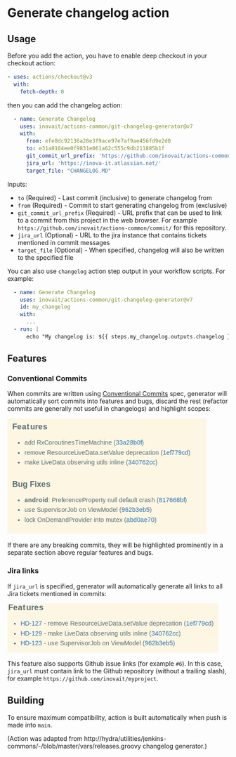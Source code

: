 # Generate changelog action

## Usage

Before you add the action, you have to enable deep checkout in your checkout action:

```yaml
- uses: actions/checkout@v3
  with:
    fetch-depth: 0
```

then you can add the changelog action:

```yaml
  - name: Generate Changelog
    uses: inovait/actions-common/git-changelog-generator@v7
    with:
      from: efe8dc92136a28e3f9ace97e7af9ae456fd9e2d0
      to: e31a0104ee0f9831e061a62c555c9db211885b1f
      git_commit_url_prefix: 'https://github.com/inovait/actions-common/commit/'
      jira_url: 'https://inova-it.atlassian.net/'
      target_file: "CHANGELOG.MD"
```

Inputs:

* `to` (Required) - Last commit (inclusive) to generate changelog from
* `from` (Required) - Commit to start generating changelog from (exclusive)
* `git_commit_url_prefix` (Required) - URL prefix that can be used to link to a commit from this project in the web
  browser.
  For example `https://github.com/inovait/actions-common/commit/` for this repository.
* `jira_url` (Optional) - URL to the jira instance that contains tickets mentioned in commit messages
* `target_file` (Optional) - When specified, changelog will also be written to the specified file

You can also use `changelog` action step output in your workflow scripts. For example:

```yaml
  - name: Generate Changelog
    uses: inovait/actions-common/git-changelog-generator@v7
    id: my_changelog
    with:
      ...
  - run: |
      echo "My changelog is: ${{ steps.my_changelog.outputs.changelog }}"
```

## Features

### Conventional Commits

When commits are written using [Conventional Commits](https://www.conventionalcommits.org/en/v1.0.0/) spec,
generator will automatically sort commits into features and bugs, discard the rest
(refactor commits are generally not useful in changelogs) and highlight scopes:

![img.png](docs/conventional_commits.png)

If there are any breaking commits, they will be highlighted prominently
in a separate section above regular features and bugs.

### Jira links

If `jira_url` is specified, generator will automatically generate all links to all Jira tickets mentioned in commits:

![img.png](docs/jira.png)

This feature also supports Github issue links (for example `#6`). In this case, `jira_url` must contain link to the
Github repository (without a trailing slash), for example `https://github.com/inovait/myproject`.

## Building

To ensure maximum compatibility, action is built automatically when push is made into `main`.

(Action was adapted from http://hydra/utilities/jenkins-commons/-/blob/master/vars/releases.groovy changelog generator.)
